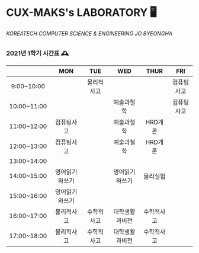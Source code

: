 # CUX-MAKS's LABORATORY 🖥

###### KOREATECH COMPUTER SCIENCE & ENGINEERING JO BYEONGHA



### 2021년 1학기 시간표 🕰

|             | MON | TUE | WED | THUR | FRI |
|:-------------:|:-----:|:-----:|:-----:|:------:|:-----:|
| 9:00~10:00  |     |물리적사고|     |      |컴퓨팅사고|
| 10:00~11:00 |     |     |예술과철학|      |컴퓨팅사고|
| 11:00~12:00 |컴퓨팅사고|     |예술과철학|HRD개론|     |
| 12:00~13:00 |컴퓨팅사고|     |예술과철학|HRD개론|     |
| 13:00~14:00 |     |     |     |      |     |
| 14:00~15:00 |영어읽기와쓰기|     |영어읽기와쓰기|물리실험|     |
| 15:00~16:00 |영어읽기와쓰기|     |     |      |     |
| 16:00~17:00 |물리적사고|수학적사고|대학생활과비전|수학적사고|     |
| 17:00~18:00 |물리적사고|수학적사고|대학생활과비전|수학적사고|     |
